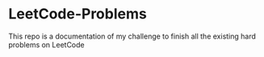 # LeetCode-Problems
This repo is a documentation of my challenge to finish all the existing hard problems on LeetCode
